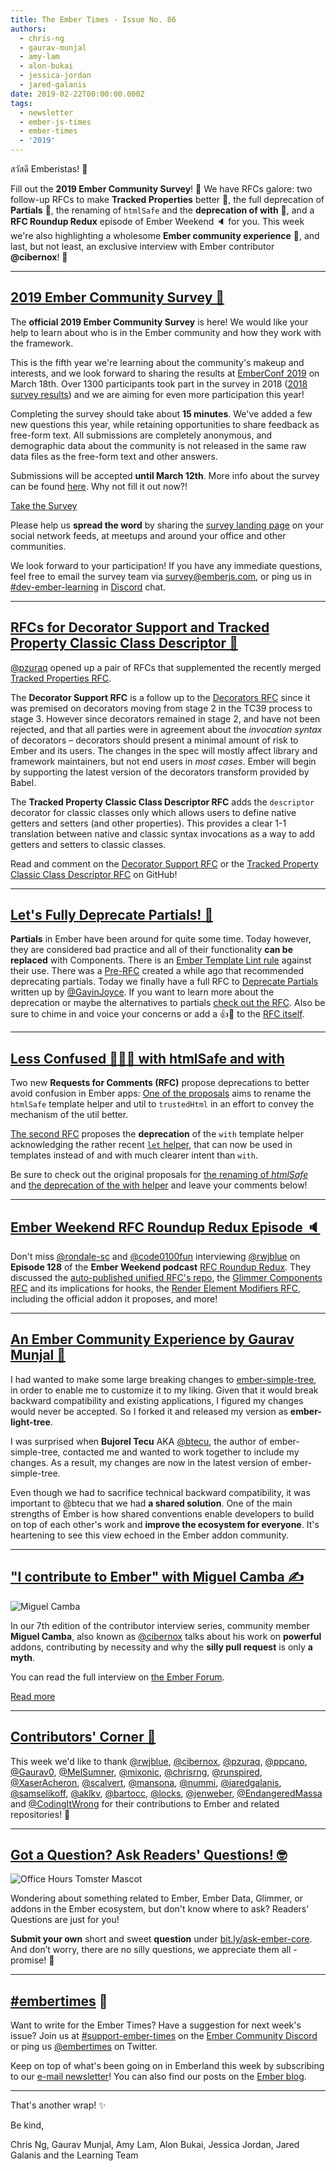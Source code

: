 ```yaml
---
title: The Ember Times - Issue No. 86
authors:
  - chris-ng
  - gaurav-munjal
  - amy-lam
  - alon-bukai
  - jessica-jordan
  - jared-galanis
date: 2019-02-22T00:00:00.000Z
tags:
  - newsletter
  - ember-js-times
  - ember-times
  - '2019'
---
```



สวัสดี Emberistas! 🐹

Fill out the **2019 Ember Community Survey**! 📝 We have RFCs galore: two follow-up RFCs to make **Tracked Properties** better  👣, the full deprecation of **Partials** 🥛, the renaming of `htmlSafe` and the **deprecation of with** 🚫, and a **RFC Roundup Redux** episode of Ember Weekend 🔈 for you. This week we're also highlighting a wholesome **Ember community experience** 🤝, and last, but not least, an exclusive interview with Ember contributor **@cibernox**! 💬

---

## [2019 Ember Community Survey 📝](https://emberjs.com/blog/2019/02/19/ember-community-survey.html)

The **official 2019 Ember Community Survey** is here! We would like your help to learn about who is in the Ember community and how they work with the framework.

This is the fifth year we're learning about the community's makeup and interests, and we look forward to sharing the results at [EmberConf 2019](http://emberconf.com/) on March 18th. Over 1300 participants took part in the survey in 2018 ([2018 survey results](https://www.emberjs.com/ember-community-survey-2018/)) and we are aiming for even more participation this year!

Completing the survey should take about **15 minutes**. We've added a few new questions this year, while retaining opportunities to share feedback as free-form text. All submissions are completely anonymous, and demographic data about the community is not released in the same raw data files as the free-form text and other answers.

Submissions will be accepted **until March 12th**. More info about the survey can be found [here](https://emberjs.com/blog/2019/02/19/ember-community-survey.html). Why not fill it out now?!

<a class="ember-button ember-button--centered" href="https://emberjs.com/ember-community-survey-2019/">Take the Survey</a>

Please help us **spread the word** by sharing the [survey landing page](https://emberjs.com/ember-community-survey-2019) on your social network feeds, at meetups and around your office and other communities.

We look forward to your participation! If you have any immediate questions, feel free to email the survey team via [survey@emberjs.com](mailto:survey@emberjs.com), or ping us in [#dev-ember-learning](https://discordapp.com/channels/480462759797063690/480777444203429888) in [Discord](https://discordapp.com/invite/zT3asNS) chat.

---

## [RFCs for Decorator Support and Tracked Property Classic Class Descriptor  👣](https://github.com/emberjs/rfcs/pulls?utf8=%E2%9C%93&q=is%3Apr+is%3Aopen+440+442)

[@pzuraq](https://github.com/pzuraq) opened up a pair of RFCs that supplemented the recently merged [Tracked Properties RFC](https://github.com/emberjs/rfcs/pull/410).

The **Decorator Support RFC** is a follow up to the [Decorators RFC](https://github.com/emberjs/rfcs/blob/master/text/0408-decorators.md) since it was premised on decorators moving from stage 2 in the TC39 process to stage 3. However since decorators remained in stage 2, and have not been rejected, and that all parties were in agreement about the *invocation syntax* of decorators – decorators should present a minimal amount of risk to Ember and its users. The changes in the spec will mostly affect library and framework maintainers, but not end users in *most cases*. Ember will begin by supporting the latest version of the decorators transform provided by Babel.

The **Tracked Property Classic Class Descriptor RFC** adds the `descriptor` decorator for classic classes only which allows users to define native getters and setters (and other properties). This provides a clear 1-1 translation between native and classic syntax invocations as a way to add getters and setters to classic classes.

Read and comment on the [Decorator Support RFC](https://github.com/emberjs/rfcs/pull/440) or the [Tracked Property Classic Class Descriptor RFC](https://github.com/emberjs/rfcs/pull/442) on GitHub!

---

## [Let's Fully Deprecate Partials! 🥛](https://github.com/emberjs/rfcs/pull/449)
**Partials** in Ember have been around for quite some time. Today however, they are considered bad practice and all of their functionality **can be replaced** with Components. There is an [Ember Template Lint rule](https://github.com/ember-template-lint/ember-template-lint/blob/master/docs/rule/no-partial.md) against their use. There was a [Pre-RFC](https://github.com/emberjs/rfcs/issues/390) created a while ago that recommended deprecating partials. Today we finally have a full RFC to [Deprecate Partials](https://github.com/emberjs/rfcs/pull/449) written up by [@GavinJoyce](https://github.com/GavinJoyce). If you want to learn more about the deprecation or maybe the alternatives to partials [check out the RFC](https://github.com/gavinjoyce/rfcs/blob/gj/deprecate-partials/text/0000-template.md). Also be sure to chime in and voice your concerns or add a 👍🎉 to the [RFC itself](https://github.com/emberjs/rfcs/pull/449).

---

## [Less Confused 🤷‍♀️🚫 with htmlSafe and with](https://github.com/emberjs/rfcs/pull/443)

Two new **Requests for Comments (RFC)** propose deprecations to better avoid confusion in Ember apps:
[One of the proposals](https://github.com/emberjs/rfcs/pull/443) aims to rename the `htmlSafe` template helper and util to `trustedHtml` in an effort to convey the mechanism of the util better.

[The second RFC](https://github.com/emberjs/rfcs/pull/445) proposes the **deprecation** of the `with` template helper acknowledging the rather recent [`let` helper](https://guides.emberjs.com/release/templates/built-in-helpers/#toc_built-in-block-helpers), that can now be used in templates instead of and with much clearer intent than `with`.

Be sure to check out the original proposals for [the renaming of *htmlSafe*](https://github.com/emberjs/rfcs/pull/443) and [the deprecation of the with helper](https://github.com/emberjs/rfcs/pull/445) and leave your comments below!

---

## [Ember Weekend RFC Roundup Redux Episode 🔈](https://twitter.com/emberweekend/status/1095017680892035072)

Don't miss [@rondale-sc](https://github.com/rondale-sc) and [@code0100fun](https://github.com/code0100fun) interviewing [@rwjblue](https://github.com/rwjblue) on **Episode 128** of the **Ember Weekend podcast** [RFC Roundup Redux](http://emberweekend.com/episodes/rfc-roundup-reduce). They discussed the [auto-published unified RFC's repo](https://emberjs.github.io/rfcs/introduction.html), the [Glimmer Components RFC](https://emberjs.github.io/rfcs/0416-glimmer-components.html) and its implications for hooks, the [Render Element Modifiers RFC](https://emberjs.github.io/rfcs/0415-render-element-modifiers.html), including the official addon it proposes, and more!

---

## [An Ember Community Experience by Gaurav Munjal 💛](https://twitter.com/gaurav9576/status/1098298137507217408)

I had wanted to make some large breaking changes to [ember-simple-tree](https://github.com/btecu/ember-simple-tree),
in order to enable me to customize it to my liking. Given that it would break backward compatibility and existing applications, I figured my changes would never be accepted. So I forked it and released my version as **ember-light-tree**.

I was surprised when **Bujorel Tecu** AKA [@btecu](https://github.com/btecu), the author of ember-simple-tree,
contacted me and wanted to work together to include my changes. As a result, my changes are now in the latest version of
ember-simple-tree.

Even though we had to sacrifice technical backward compatibility, it was important to @btecu that we had **a shared solution**. One of the main strengths of Ember is how shared conventions enable developers to build on top of each other's work and **improve the ecosystem for everyone**. It's heartening to see this view echoed in the Ember addon community.

---

## ["I contribute to Ember" with Miguel Camba ✍️](https://discuss.emberjs.com/t/i-contribute-to-ember-with-miguel-camba/16193)

<div class="float-right padded portrait-frame">
  <img alt="Miguel Camba" title="Miguel Camba - Contributor to Ember" src="/images/blog/emberjstimes/miguelcamba.jpeg" />
</div>

In our 7th edition of the contributor interview series, community member **Miguel Camba**, also known as [@cibernox](https://github.com/cibernox) talks about his work on **powerful** addons, contributing by necessity and why the **silly pull request** is only **a myth**.

You can read the full interview on [the Ember Forum](https://discuss.emberjs.com/t/i-contribute-to-ember-with-miguel-camba/16193).

<a class="ember-button ember-button--centered" href="https://discuss.emberjs.com/t/i-contribute-to-ember-with-miguel-camba/16193">Read more</a>

---

## [Contributors' Corner 👏](https://guides.emberjs.com/release/contributing/repositories/)

<p>This week we'd like to thank <a href="https://github.com/rwjblue" target="gh-user">@rwjblue</a>, <a href="https://github.com/cibernox" target="gh-user">@cibernox</a>, <a href="https://github.com/pzuraq" target="gh-user">@pzuraq</a>, <a href="https://github.com/ppcano" target="gh-user">@ppcano</a>, <a href="https://github.com/Gaurav0" target="gh-user">@Gaurav0</a>, <a href="https://github.com/MelSumner" target="gh-user">@MelSumner</a>, <a href="https://github.com/mixonic" target="gh-user">@mixonic</a>, <a href="https://github.com/chrisrng" target="gh-user">@chrisrng</a>, <a href="https://github.com/runspired" target="gh-user">@runspired</a>, <a href="https://github.com/XaserAcheron" target="gh-user">@XaserAcheron</a>, <a href="https://github.com/scalvert" target="gh-user">@scalvert</a>, <a href="https://github.com/mansona" target="gh-user">@mansona</a>, <a href="https://github.com/nummi" target="gh-user">@nummi</a>, <a href="https://github.com/jaredgalanis" target="gh-user">@jaredgalanis</a>, <a href="https://github.com/samselikoff" target="gh-user">@samselikoff</a>, <a href="https://github.com/aklkv" target="gh-user">@aklkv</a>, <a href="https://github.com/bartocc" target="gh-user">@bartocc</a>, <a href="https://github.com/locks" target="gh-user">@locks</a>, <a href="https://github.com/jenweber" target="gh-user">@jenweber</a>, <a href="https://github.com/EndangeredMassa" target="gh-user">@EndangeredMassa</a> and <a href="https://github.com/CodingItWrong" target="gh-user">@CodingItWrong</a> for their contributions to Ember and related repositories! 💖</p>

---

## [Got a Question? Ask Readers' Questions! 🤓](https://docs.google.com/forms/d/e/1FAIpQLScqu7Lw_9cIkRtAiXKitgkAo4xX_pV1pdCfMJgIr6Py1V-9Og/viewform)

<div class="blog-row">
  <img class="float-right small transparent padded" alt="Office Hours Tomster Mascot" title="Readers' Questions" src="/images/tomsters/officehours.png" />

  <p>Wondering about something related to Ember, Ember Data, Glimmer, or addons in the Ember ecosystem, but don't know where to ask? Readers’ Questions are just for you!</p>

<p><strong>Submit your own</strong> short and sweet <strong>question</strong> under <a href="https://bit.ly/ask-ember-core" target="rq">bit.ly/ask-ember-core</a>. And don’t worry, there are no silly questions, we appreciate them all - promise! 🤞</p>

</div>

---

## [#embertimes](https://emberjs.com/blog/tags/newsletter.html) 📰

Want to write for the Ember Times? Have a suggestion for next week's issue? Join us at [#support-ember-times](https://discordapp.com/channels/480462759797063690/485450546887786506) on the [Ember Community Discord](https://discordapp.com/invite/zT3asNS) or ping us [@embertimes](https://twitter.com/embertimes) on Twitter.

Keep on top of what's been going on in Emberland this week by subscribing to our [e-mail newsletter](https://the-emberjs-times.ongoodbits.com/)! You can also find our posts on the [Ember blog](https://emberjs.com/blog/tags/newsletter.html).

---


That's another wrap! ✨

Be kind,

Chris Ng, Gaurav Munjal, Amy Lam, Alon Bukai, Jessica Jordan, Jared Galanis and the Learning Team
